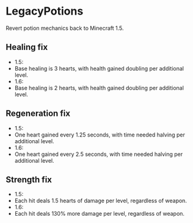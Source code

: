 # LegacyPotions
Revert potion mechanics back to Minecraft 1.5.

## Healing fix
* 1.5:
 * Base healing is 3 hearts, with health gained doubling per additional level.
* 1.6:
 * Base healing is 2 hearts, with health gained doubling per additional level.

## Regeneration fix
* 1.5:
 * One heart gained every 1.25 seconds, with time needed halving per additional level.
* 1.6:
 * One heart gained every 2.5 seconds, with time needed halving per additional level.

## Strength fix
* 1.5:
 * Each hit deals 1.5 hearts of damage per level, regardless of weapon.
* 1.6:
 * Each hit deals 130% more damage per level, regardless of weapon.